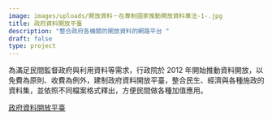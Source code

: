 ```yaml
---
image: images/uploads/開放資料－在專制國家推動開放資料專法-1-.jpg
title: 政府資料開放平臺
description: "整合政府各機關的開放資料的網路平台 "
draft: false
type: project
---
```

為滿足民間監督政府與利用資料等需求，行政院於 2012 年開始推動資料開放，以免費為原則、收費為例外，建制政府資料開放平臺，整合民生、經濟與各種施政的資料集，並依照不同檔案格式釋出，方便民間做各種加值應用。

[政府資料開放平臺](https://data.gov.tw/)